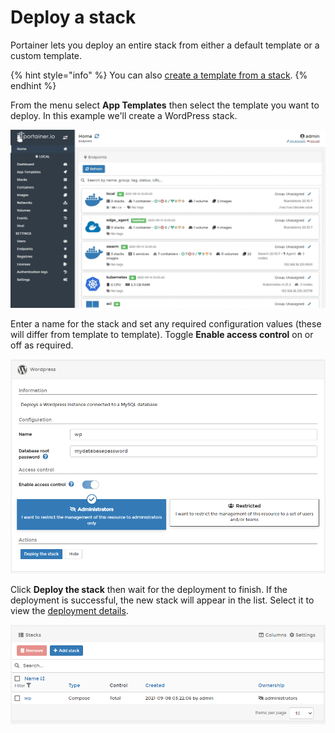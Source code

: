 # Deploy a stack

Portainer lets you deploy an entire stack from either a default template or a custom template.

{% hint style="info" %}
You can also [create a template from a stack](../stacks/template.md).
{% endhint %}

From the menu select **App Templates** then select the template you want to deploy. In this example we'll create a WordPress stack.

![](../../../.gitbook/assets/be-templates-deploy-stack-1.gif)

Enter a name for the stack and set any required configuration values (these will differ from template to template). Toggle **Enable access control** on or off as required.

![](../../../.gitbook/assets/templates-deploy-stack-2.png)

Click **Deploy the stack** then wait for the deployment to finish. If the deployment is successful, the new stack will appear in the list. Select it to view the [deployment details](../stacks/edit.md).

![](../../../.gitbook/assets/templates-deploy-stack-3.png)
